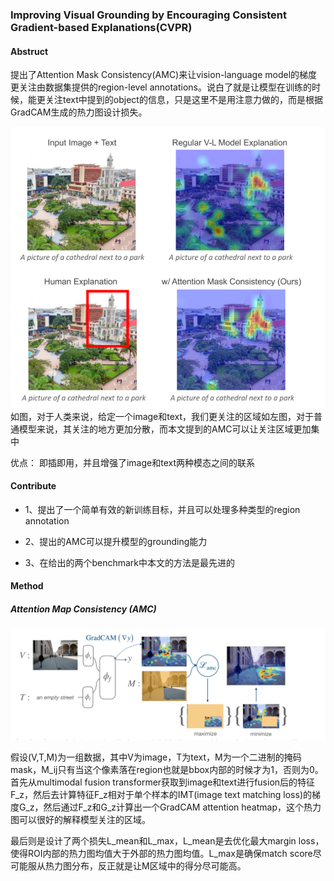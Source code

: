 ### Improving Visual Grounding by Encouraging Consistent Gradient-based Explanations(CVPR)

#### Abstruct
提出了Attention Mask Consistency(AMC)来让vision-language model的梯度更关注由数据集提供的region-level annotations。说白了就是让模型在训练的时候，能更关注text中提到的object的信息，只是这里不是用注意力做的，而是根据GradCAM生成的热力图设计损失。

![](pic/sample.png)
如图，对于人类来说，给定一个image和text，我们更关注的区域如左图，对于普通模型来说，其关注的地方更加分散，而本文提到的AMC可以让关注区域更加集中

优点：
即插即用，并且增强了image和text两种模态之间的联系

#### Contribute
* 1、提出了一个简单有效的新训练目标，并且可以处理多种类型的region annotation
  
* 2、提出的AMC可以提升模型的grounding能力

* 3、在给出的两个benchmark中本文的方法是最先进的

#### Method
##### Attention Map Consistency (AMC)
![](pic/amc.png)

假设(V,T,M)为一组数据，其中V为image，T为text，M为一个二进制的掩码mask，M_ij只有当这个像素落在region也就是bbox内部的时候才为1，否则为0。首先从multimodal fusion transformer获取到image和text进行fusion后的特征F_z，然后去计算特征F_z相对于单个样本的IMT(image text matching loss)的梯度G_z，然后通过F_z和G_z计算出一个GradCAM attention heatmap，这个热力图可以很好的解释模型关注的区域。

最后则是设计了两个损失L_mean和L_max，L_mean是去优化最大margin loss，使得ROI内部的热力图均值大于外部的热力图均值。L_max是确保match score尽可能服从热力图分布，反正就是让M区域中的得分尽可能高。

